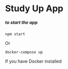 
# Study Up App



##### to start the app
```
npm start 
```

Or 

```
docker-compose up

```

If you have Docker installed